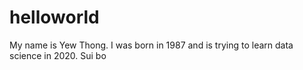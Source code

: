 # helloworld

My name is Yew Thong. I was born in 1987 and is trying to learn data science in 2020. 
Sui bo
